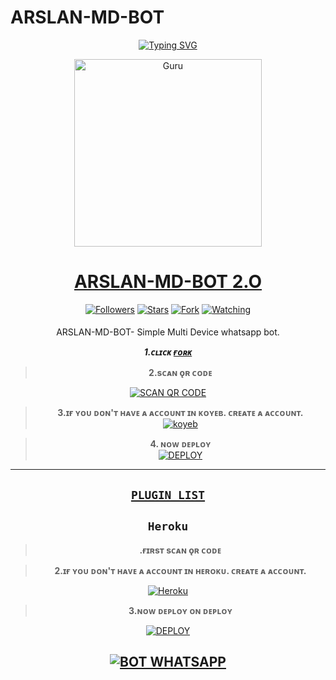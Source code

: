 # ARSLAN-MD-BOT
<div align="center">
<a href="https://git.io/typing-svg"><img src="https://readme-typing-svg.demolab.com?font=Ribeye&size=50&pause=1000&color=F710B1&center=true&width=910&height=100&lines=I'M+ARSLAN-MD-BOT;Multi+Device+Whatsapp+Bot;Coded+By+Arslan_Modz" alt="Typing SVG" /></a>

  

<p align="center">  
  <a href="https://youtu.be/WcA7GZuaN0A">
    <img alt="Guru" height="300" src="https://i.ibb.co/ck4V2L0/1699391288528.jpg">
    <h1 align="center">ARSLAN-MD-BOT 2.O</h1>
  </a>

<p align="center">
<a href="https://github.com/Arsalan010officiall?tab=followers"><img title="Followers" src="https://img.shields.io/github/followers/Arsalan010officiall?label=Followers&style=social"></a>
<a href="https://github.com/Arsalan010officiall/ARSLAN-MD-BOT/stargazers/"><img title="Stars" src="https://img.shields.io/github/stars/Arsalan010officiall/ARSLAN-MD-BOT?&style=social"></a>
<a href="https://github.com/Arsalan010officiall/ARSLAN-MD-BOT/network/members"><img title="Fork" src="https://img.shields.io/github/forks/Arsalan010officiall/ARSLAN-MD-BOT?style=social"></a>
<a href="https://github.com/Arsalan010officall/ARSLAN-MD-BOT/watchers"><img title="Watching" src="https://img.shields.io/github/watchers/Arsalan010officiall/ARSLAN-MD-BOT?label=Watching&style=social"></a>
</p>

####  
ARSLAN-MD-BOT- Simple Multi Device whatsapp bot.


***1.ᴄʟɪᴄᴋ [ғᴏʀᴋ](https://github.com/Arsalan010officiall/ARSLAN-MD-BOT/fork)***
 
> <b><s1> 2.sᴄᴀɴ ǫʀ ᴄᴏᴅᴇ </b></s1> 

  
 <a href='https://bit.ly/3QNZUMF' target="_blank"><img alt='SCAN QR CODE' src='https://img.shields.io/badge/Scan_qr-code-100000?style=for-the-badge&logo=scan&logoColor=white&labelColor=black&color=black'/></a>


> <b><s1> 3.ɪғ ʏᴏᴜ ᴅᴏɴ'ᴛ ʜᴀᴠᴇ ᴀ ᴀᴄᴄᴏᴜɴᴛ ɪɴ ᴋᴏʏᴇʙ. ᴄʀᴇᴀᴛᴇ ᴀ ᴀᴄᴄᴏᴜɴᴛ. </b></s1>
<br><a href='https://app.koyeb.com/auth/signup' target="_blank"><img alt='koyeb' src='https://img.shields.io/badge/-Create-black?style=for-the-badge&logo=koyeb&logoColor=white'/></a>


> <b><s1> 4. ɴᴏᴡ ᴅᴇᴘʟᴏʏ</b></s1>
    <br>
<a href='https://app.koyeb.com/apps/deploy?type=docker&image=quay.io/afx-abu/beta-abu:latest&env[ANTI_LINK]&env[ANTILINK_ACTION]=false&env[AUDIO_DATA]=ARSLAN MD;ARSLAN;https://2.img-dpreview.com/files/p/E~C1000x0S4000x4000T1200x1200~articles/3925134721/0266554465.jpeg&env[BOT_INFO]=𝐀RSLAN 𝐌𝐃 𝐁𝐎𝐓;~Jasil;Copyright by ARSLAN;923237045919;™𝐀RSLAN 𝐌𝐃;https://i.ibb.co/nc4MKWb/ae8d07d7943e.jpg&env[GOODBYE_MSG]=bye bye ✅&env[HANDLERS]=.,&env[MODE]=public&env[RMBG_KEY]&env[SESSION_ID]&env[STICKER_DATA]=ARSLAN💗&env[SUDO]=923237045919&env[KOYEB_NAME]=ARSLAN-Jsl' target="_blank"><img alt='DEPLOY' src='https://img.shields.io/badge/-DEPLOY-black?style=for-the-badge&logo=koyeb&logoColor=white'/></a>  
***


 
##   [`PLUGIN LIST`](https://github.com/Arsalan010officiall/PLUGIN)



## ```Heroku```

> <b><s1>.ғɪʀsᴛ sᴄᴀɴ ǫʀ ᴄᴏᴅᴇ</b></s1> 

> <b><s1>2.ɪғ ʏᴏᴜ ᴅᴏɴ'ᴛ ʜᴀᴠᴇ ᴀ ᴀᴄᴄᴏᴜɴᴛ ɪɴ ʜᴇʀᴏᴋᴜ. ᴄʀᴇᴀᴛᴇ ᴀ ᴀᴄᴄᴏᴜɴᴛ. </b></s1> 

<a href='https://signup.heroku.com/' target="_blank"><img alt='Heroku' src='https://img.shields.io/badge/-Create-black?style=for-the-badge&logo=heroku&logoColor=white'/></a>

><b><s1>3.ɴᴏᴡ ᴅᴇᴘʟᴏʏ ᴏɴ ᴅᴇᴘʟᴏʏ </b></s1>

<a href='https://dashboard.heroku.com/new?button-url=https://github.com/Arsalan010officiall/ARSLAN-MD-BOT&template=https://github.com/Arsalan010officiall/ARSLAN-MD-BOT.git' target="_blank"><img alt='DEPLOY' src='https://img.shields.io/badge/-DEPLOY-black?style=for-the-badge&logo=heroku&logoColor=white'/></a>

[![BOT WHATSAPP](https://img.shields.io/badge/WhatsApp%20BOT-25D366?style=for-the-badge&logo=whatsapp&logoColor=white)](https://chat.whatsapp.com/DMbHJwk6Ez6KtaKjhqKkGk) 
---------


